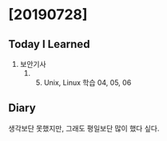 # [20190728] 

## Today I Learned
1. 보안기사
    1. 05. Unix, Linux 학습 04, 05, 06

## Diary
생각보단 못했지만, 그래도 평일보단 많이 했다 싶다. <br>